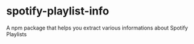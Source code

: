 # spotify-playlist-info
A npm package that helps you extract various informations about Spotify Playlists
